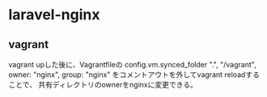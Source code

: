 # laravel-nginx

## vagrant
vagrant upした後に、Vagrantfileの
config.vm.synced_folder ".", "/vagrant", owner: "nginx", group: "nginx"
をコメントアウトを外してvagrant reloadすることで、
共有ディレクトリのownerをnginxに変更できる。
